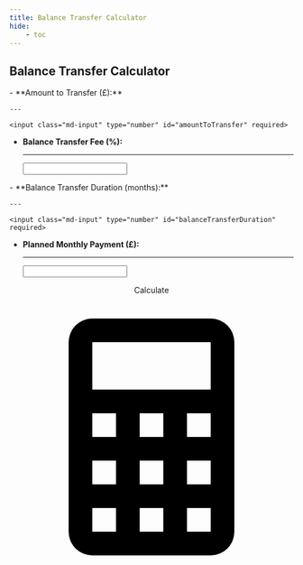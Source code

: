 ```yaml
---
title: Balance Transfer Calculator
hide:
    - toc
---
```

<script>
    function calculateTransfer() {
        // Get user input values
        let amountToTransfer = parseFloat(document.getElementById("amountToTransfer").value);
        const balanceTransferFee = parseFloat(document.getElementById("balanceTransferFee").value);
        const balanceTransferDuration = parseInt(document.getElementById("balanceTransferDuration").value);
        const plannedMonthlyPayment = parseFloat(document.getElementById("plannedMonthlyPayment").value);
        
        // Check if any fields are empty
        if (!amountToTransfer || !balanceTransferFee || !balanceTransferDuration || !plannedMonthlyPayment) {
            document.getElementById("result").innerHTML = "<strong style='color: red;'>Please fill in all fields.</strong>";
            return; // Exit the function if validation fails
        }

        // Initialise Variables
        let totalTimeToPay = 0;
        let feePaid = 0;
        let currFeePaid = 0;
        const initialAmountToTransfer = amountToTransfer;
        let counter = 0;
        let breakdownString = "";

        while (amountToTransfer > plannedMonthlyPayment) {
            counter += 1;
            let amountTransferred = amountToTransfer * (1 + balanceTransferFee / 100);
            currFeePaid = amountToTransfer * (balanceTransferFee / 100);
            let totalTimeRequired = amountTransferred / plannedMonthlyPayment;

            if (totalTimeRequired > balanceTransferDuration) {
                breakdownString += `<li> Amount to balance transfer in <strong>Year ${counter}</strong> <em>with £${currFeePaid.toFixed(2)} of fee included</em>: <strong>£${amountTransferred.toFixed(2)}</strong></li>`;
                feePaid += amountToTransfer * (balanceTransferFee / 100);
                amountToTransfer = amountTransferred - (plannedMonthlyPayment * balanceTransferDuration);
                totalTimeToPay += 12;
            } else {
                totalTimeToPay += totalTimeRequired;
                feePaid += amountToTransfer * (balanceTransferFee / 100);
                currFeePaid = amountToTransfer * (balanceTransferFee / 100);
                amountToTransfer = amountTransferred - (plannedMonthlyPayment * totalTimeRequired);
                let finalPaymentAmountWithFee = plannedMonthlyPayment * totalTimeRequired;
                breakdownString += `<li> Amount to balance transfer in <strong>Year ${counter}</strong> <em>with £${currFeePaid.toFixed(2)} of fee included</em>: <strong>£${finalPaymentAmountWithFee.toFixed(2)}</strong></li>`;
                let finalPaymentAmount = finalPaymentAmountWithFee * (1-balanceTransferFee / 100);
                breakdownString += `<li> Amount to finish by one time payment in <strong>Year ${counter}</strong>: <strong>£${finalPaymentAmount.toFixed(2)}</strong></li>`;
            }
        }

        // Display results
        const result = `
            To pay off <strong>£${initialAmountToTransfer}</strong> using monthly payments of <strong>£${plannedMonthlyPayment}</strong> with a <strong>${balanceTransferDuration} months</strong> balance transfer renewed until the whole amount is paid off and each renewal has a balance transfer fee of <strong>${balanceTransferFee} %</strong>, one will pay a <strong>total fee of £${feePaid.toFixed(2)}</strong> and will need to make the monthly payment for <strong>${Math.round(totalTimeToPay)} months</strong>. 
            <br><br>
            <strong>Breakdown</strong>:<br><br>
            ${breakdownString}
        `;
        document.getElementById("result").innerHTML = result;
    }
</script>

## Balance Transfer Calculator

<div class="grid cards" markdown>
-   **Amount to Transfer (£):** 
  
    --- 
  
    <input class="md-input" type="number" id="amountToTransfer" required>

-   **Balance Transfer Fee (%):** 
  
    --- 
  
    <input class="md-input" type="number" id="balanceTransferFee" required>

</div>

<div class="grid cards" markdown>
-   **Balance Transfer Duration (months):**
  
    --- 
  
    <input class="md-input" type="number" id="balanceTransferDuration" required>

-   **Planned Monthly Payment (£):** 
  
    --- 

    <input class="md-input" type="number" id="plannedMonthlyPayment" required>

</div>

<p align="center"><a class="md-button" onclick="calculateTransfer()">Calculate <span class="twemoji"><svg xmlns="http://www.w3.org/2000/svg" viewBox="0 0 24 24"><path d="M7 2h10a2 2 0 0 1 2 2v16a2 2 0 0 1-2 2H7a2 2 0 0 1-2-2V4a2 2 0 0 1 2-2m0 2v4h10V4zm0 6v2h2v-2zm4 0v2h2v-2zm4 0v2h2v-2zm-8 4v2h2v-2zm4 0v2h2v-2zm4 0v2h2v-2zm-8 4v2h2v-2zm4 0v2h2v-2zm4 0v2h2v-2z"></path></svg></span></a></p>


<p id="result"></p>

